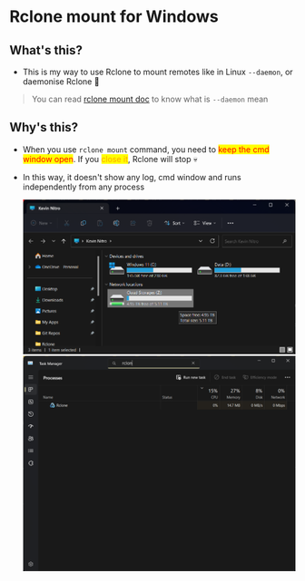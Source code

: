 # Rclone mount for Windows

## What's this?

* This is my way to use Rclone to mount remotes like in Linux `--daemon`, or daemonise Rclone 🤔

> You can read [rclone mount doc](https://rclone.org/commands/rclone\_mount/#synopsis) to know what is `--daemon` mean

## Why's this?

* When you use `rclone mount` command, you need to <mark style="color:red;">keep the cmd window open</mark>. If you <mark style="color:orange;">close it</mark>, Rclone will stop 💀
*   In this way, it doesn't show any log, cmd window and runs independently from any process

    ![Cloud storage mounted by Rclone](<.gitbook/assets/Windows Explorer Preview Cloud Storage.png>)<img src=".gitbook/assets/Task manager preview rclone.exe.png" alt="Rclone run without any parent process" data-size="original">

